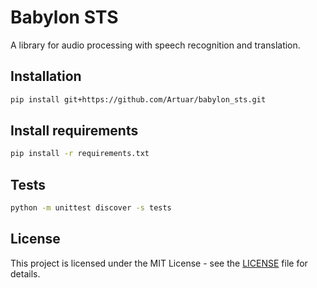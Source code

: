 # Babylon STS

A library for audio processing with speech recognition and translation.

## Installation

```bash
pip install git+https://github.com/Artuar/babylon_sts.git
```

## Install requirements

```bash
pip install -r requirements.txt
```

## Tests

```bash
python -m unittest discover -s tests
```

## License

This project is licensed under the MIT License - see the [LICENSE](LICENSE) file for details.